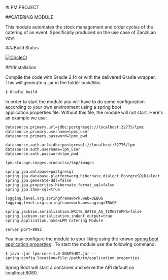 #LPM PROJECT

##CATERING MODULE

This module automates the stock management and order cycles of the catering of an event. Specifically produced on the use case of ZanziLan vzw.

###Build Status

[![CircleCI](https://circleci.com/gh/BrickbitSolutions/lpm-catering/tree/develop.svg?style=svg)](https://circleci.com/gh/BrickbitSolutions/lpm-catering/tree/develop)

###Installation

Compile the code with Gradle 2.14 or with the delivered Gradle wrapper. This will generate a .jar in the folder build/libs

```sh
$ Gradle build
```

In order to start the module you will have to do some configuration according to your own environment using a spring boot application.properties file. Without this file, the module will not start. Here's an example we use:

```
datasource.primary.url=jdbc:postgresql://localhost:32775/lpmc
datasource.primary.username=lpmc_user
datasource.primary.password=lpmc_pwd

datasource.auth.url=jdbc:postgresql://localhost:32776/lpm
datasource.auth.username=lpm_user
datasource.auth.password=lpm_pwd

lpm.storage.images.products=/tmp/images

spring.jpa.database=postgresql
spring.jpa.database-platform=org.hibernate.dialect.PostgreSQLDialect
spring.jpa.generate-ddl=false
spring.jpa.properties.hibernate.format_sql=false
spring.jpa.show-sql=true

logging.level.org.springframework.web=DEBUG
logging.level.org.springframework.messaging=TRACE

spring.jackson.serialization.WRITE_DATES_AS_TIMESTAMPS=false
spring.jackson.serialization.indent_output=true
spring.application.name=LPM Catering Module

server.port=8082
```

You may configure the module to your liking using the known [spring boot application properties](http://docs.spring.io/spring-boot/docs/current/reference/html/common-application-properties.html) . To start the module use the following command:

```
$ java -jar lpm-core-1.0-SNAPSHOT.jar --spring.config.location=file:/path/to/application.properties
```

Spring Boot will start a container and serve the API default on localhost:8080.